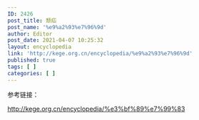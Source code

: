 ```yaml
---
ID: 2426
post_title: 颓疝
post_name: '%e9%a2%93%e7%96%9d'
author: Editor
post_date: 2021-04-07 10:25:32
layout: encyclopedia
link: 'http://kege.org.cn/encyclopedia/%e9%a2%93%e7%96%9d'
published: true
tags: [ ]
categories: [ ]
---
```

参考链接：

http://kege.org.cn/encyclopedia/%e3%bf%89%e7%99%83